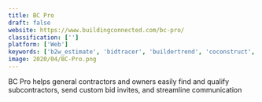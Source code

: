 ```yaml
---
title: BC Pro
draft: false 
website: https://www.buildingconnected.com/bc-pro/
classification: ['']
platform: ['Web']
keywords: ['b2w_estimate', 'bidtracer', 'buildertrend', 'coconstruct', 'electrical_bid_manager', 'estimating_link', 'expesite', 'heavybid', 'intellibid', 'pipelinerfq', 'procore', 'quick_bid', 'quotesoft', 'redteam', 'rooferpro', 'sage_estimating', 'smartbid', 'smartsearch', 'turbobid', 'isqft']
image: 2020/04/BC-Pro.png
---
```

BC Pro helps general contractors and owners easily find and qualify subcontractors, send custom bid invites, and streamline communication